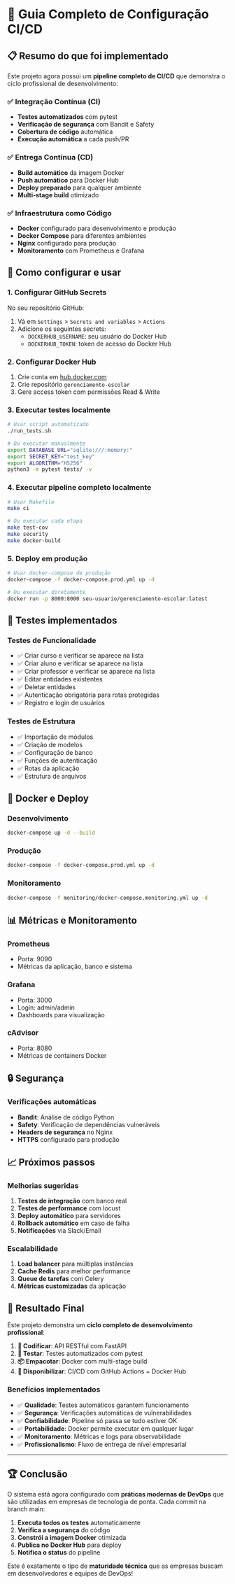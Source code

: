 # 🚀 Guia Completo de Configuração CI/CD

## 📋 Resumo do que foi implementado

Este projeto agora possui um **pipeline completo de CI/CD** que demonstra o ciclo profissional de desenvolvimento:

### ✅ **Integração Contínua (CI)**
- **Testes automatizados** com pytest
- **Verificação de segurança** com Bandit e Safety
- **Cobertura de código** automática
- **Execução automática** a cada push/PR

### ✅ **Entrega Contínua (CD)**
- **Build automático** da imagem Docker
- **Push automático** para Docker Hub
- **Deploy preparado** para qualquer ambiente
- **Multi-stage build** otimizado

### ✅ **Infraestrutura como Código**
- **Docker** configurado para desenvolvimento e produção
- **Docker Compose** para diferentes ambientes
- **Nginx** configurado para produção
- **Monitoramento** com Prometheus e Grafana

## 🔧 Como configurar e usar

### 1. **Configurar GitHub Secrets**

No seu repositório GitHub:
1. Vá em `Settings` > `Secrets and variables` > `Actions`
2. Adicione os seguintes secrets:
   - `DOCKERHUB_USERNAME`: seu usuário do Docker Hub
   - `DOCKERHUB_TOKEN`: token de acesso do Docker Hub

### 2. **Configurar Docker Hub**

1. Crie conta em [hub.docker.com](https://hub.docker.com)
2. Crie repositório `gerenciamento-escolar`
3. Gere access token com permissões Read & Write

### 3. **Executar testes localmente**

```bash
# Usar script automatizado
./run_tests.sh

# Ou executar manualmente
export DATABASE_URL="sqlite:///:memory:"
export SECRET_KEY="test_key"
export ALGORITHM="HS256"
python3 -m pytest tests/ -v
```

### 4. **Executar pipeline completo localmente**

```bash
# Usar Makefile
make ci

# Ou executar cada etapa
make test-cov
make security
make docker-build
```

### 5. **Deploy em produção**

```bash
# Usar docker-compose de produção
docker-compose -f docker-compose.prod.yml up -d

# Ou executar diretamente
docker run -p 8000:8000 seu-usuario/gerenciamento-escolar:latest
```

## 🧪 Testes implementados

### **Testes de Funcionalidade**
- ✅ Criar curso e verificar se aparece na lista
- ✅ Criar aluno e verificar se aparece na lista
- ✅ Criar professor e verificar se aparece na lista
- ✅ Editar entidades existentes
- ✅ Deletar entidades
- ✅ Autenticação obrigatória para rotas protegidas
- ✅ Registro e login de usuários

### **Testes de Estrutura**
- ✅ Importação de módulos
- ✅ Criação de modelos
- ✅ Configuração de banco
- ✅ Funções de autenticação
- ✅ Rotas da aplicação
- ✅ Estrutura de arquivos

## 🐳 Docker e Deploy

### **Desenvolvimento**
```bash
docker-compose up -d --build
```

### **Produção**
```bash
docker-compose -f docker-compose.prod.yml up -d
```

### **Monitoramento**
```bash
docker-compose -f monitoring/docker-compose.monitoring.yml up -d
```

## 📊 Métricas e Monitoramento

### **Prometheus**
- Porta: 9090
- Métricas da aplicação, banco e sistema

### **Grafana**
- Porta: 3000
- Login: admin/admin
- Dashboards para visualização

### **cAdvisor**
- Porta: 8080
- Métricas de containers Docker

## 🔒 Segurança

### **Verificações automáticas**
- **Bandit**: Análise de código Python
- **Safety**: Verificação de dependências vulneráveis
- **Headers de segurança** no Nginx
- **HTTPS** configurado para produção

## 📈 Próximos passos

### **Melhorias sugeridas**
1. **Testes de integração** com banco real
2. **Testes de performance** com locust
3. **Deploy automático** para servidores
4. **Rollback automático** em caso de falha
5. **Notificações** via Slack/Email

### **Escalabilidade**
1. **Load balancer** para múltiplas instâncias
2. **Cache Redis** para melhor performance
3. **Queue de tarefas** com Celery
4. **Métricas customizadas** da aplicação

## 🎯 Resultado Final

Este projeto demonstra um **ciclo completo de desenvolvimento profissional**:

1. **📝 Codificar**: API RESTful com FastAPI
2. **🧪 Testar**: Testes automatizados com pytest
3. **📦 Empacotar**: Docker com multi-stage build
4. **🚀 Disponibilizar**: CI/CD com GitHub Actions + Docker Hub

### **Benefícios implementados**
- ✅ **Qualidade**: Testes automáticos garantem funcionamento
- ✅ **Segurança**: Verificações automáticas de vulnerabilidades
- ✅ **Confiabilidade**: Pipeline só passa se tudo estiver OK
- ✅ **Portabilidade**: Docker permite executar em qualquer lugar
- ✅ **Monitoramento**: Métricas e logs para observabilidade
- ✅ **Profissionalismo**: Fluxo de entrega de nível empresarial

---

## 🏆 Conclusão

O sistema está agora configurado com **práticas modernas de DevOps** que são utilizadas em empresas de tecnologia de ponta. Cada commit na branch main:

1. **Executa todos os testes** automaticamente
2. **Verifica a segurança** do código
3. **Constrói a imagem Docker** otimizada
4. **Publica no Docker Hub** para deploy
5. **Notifica o status** do pipeline

Este é exatamente o tipo de **maturidade técnica** que as empresas buscam em desenvolvedores e equipes de DevOps!
